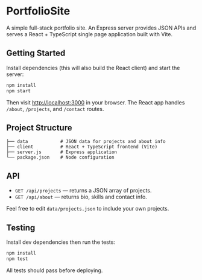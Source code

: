 # PortfolioSite

A simple full-stack portfolio site. An Express server provides JSON APIs and serves a React + TypeScript single page application built with Vite.

## Getting Started

Install dependencies (this will also build the React client) and start the server:

```bash
npm install
npm start
```

Then visit [http://localhost:3000](http://localhost:3000) in your browser. The React app handles `/about`, `/projects`, and `/contact` routes.

## Project Structure

```
├── data            # JSON data for projects and about info
├── client          # React + TypeScript frontend (Vite)
├── server.js       # Express application
└── package.json    # Node configuration
```

## API

- `GET /api/projects` — returns a JSON array of projects.
- `GET /api/about` — returns bio, skills and contact info.

Feel free to edit `data/projects.json` to include your own projects.

## Testing

Install dev dependencies then run the tests:

```bash
npm install
npm test
```

All tests should pass before deploying.

